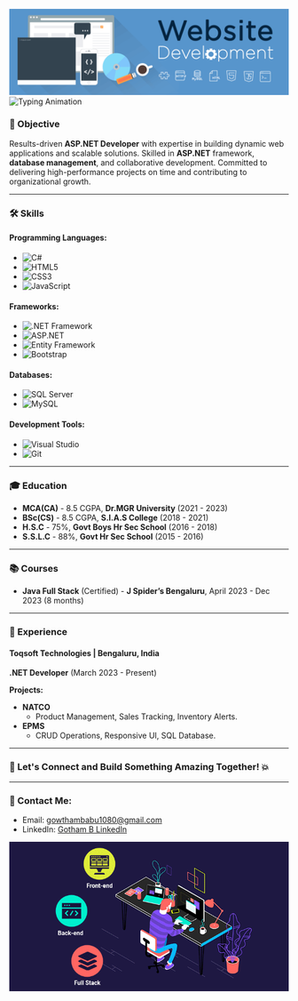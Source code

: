 ![DotNet Banner](https://github.com/GowthamB2001/GowthamB2001/blob/main/New-PNC-Animated-Banners.gif)
![Typing Animation](https://readme-typing-svg.demolab.com?font=Fira+Code&size=24&duration=3000&pause=1000&color=F79C22&center=true&vCenter=true&width=435&lines=Welcome+to+my+GitHub!;Experience+Web+Applications!;Transform+concepts+into+View!)

 


### 🚀 Objective
Results-driven **ASP.NET Developer** with expertise in building dynamic web applications and scalable solutions. Skilled in **ASP.NET** framework, **database management**, and collaborative development. Committed to delivering high-performance projects on time and contributing to organizational growth.

---

### 🛠️ Skills

#### **Programming Languages:**
- ![C#](https://img.shields.io/badge/C%23-239120?style=flat&logo=csharp&logoColor=white)
- ![HTML5](https://img.shields.io/badge/HTML5-E34F26?style=flat&logo=html5&logoColor=white)
- ![CSS3](https://img.shields.io/badge/CSS3-1572B6?style=flat&logo=css3&logoColor=white)
- ![JavaScript](https://img.shields.io/badge/JavaScript-F7DF1E?style=flat&logo=javascript&logoColor=black)

#### **Frameworks:**
- ![.NET Framework](https://img.shields.io/badge/.NET%20Framework-512BD4?style=flat&logo=.net&logoColor=white)
- ![ASP.NET](https://img.shields.io/badge/ASP.NET-5C2D91?style=flat&logo=aspnet&logoColor=white)
- ![Entity Framework](https://img.shields.io/badge/Entity%20Framework-86B6F2?style=flat&logo=entity-framework&logoColor=black)
- ![Bootstrap](https://img.shields.io/badge/Bootstrap-7952B3?style=flat&logo=bootstrap&logoColor=white)

#### **Databases:**
- ![SQL Server](https://img.shields.io/badge/SQL%20Server-CC2927?style=flat&logo=microsoft-sql-server&logoColor=white)
- ![MySQL](https://img.shields.io/badge/MySQL-4479A1?style=flat&logo=mysql&logoColor=white)

#### **Development Tools:**
- ![Visual Studio](https://img.shields.io/badge/Visual%20Studio-5C2D91?style=flat&logo=visualstudio&logoColor=white)
- ![Git](https://img.shields.io/badge/Git-F05032?style=flat&logo=git&logoColor=white)

---

### 🎓 Education

- **MCA(CA)** - 8.5 CGPA, **Dr.MGR University** (2021 - 2023)
- **BSc(CS)** - 8.5 CGPA, **S.I.A.S College** (2018 - 2021)
- **H.S.C** - 75%, **Govt Boys Hr Sec School** (2016 - 2018)
- **S.S.L.C** - 88%, **Govt Hr Sec School** (2015 - 2016)

---

### 📚 Courses

- **Java Full Stack** (Certified) - **J Spider’s Bengaluru**, April 2023 - Dec 2023 (8 months)

---

### 💼 Experience

#### **Toqsoft Technologies** | Bengaluru, India  
**.NET Developer** (March 2023 - Present)

**Projects:**
- **NATCO**  
  - Product Management, Sales Tracking, Inventory Alerts.
- **EPMS**  
  - CRUD Operations, Responsive UI, SQL Database.

---

### 🚀 Let's Connect and Build Something Amazing Together! 💥

---

### 📧 Contact Me:
- Email: [gowthambabu1080@gmail.com](mailto:gowthambabu1080@gmail.com)
- LinkedIn: [Gotham B LinkedIn](https://www.linkedin.com/in/gowtham-b-a3218723b/)






![EndTitle Banner](https://github.com/GowthamB2001/GowthamB2001/blob/main/68747470733a2f2f7777772e77696e677374656368736f6c7574696f6e732e636f6d2f77702d636f6e74656e742f75706c6f6164732f323032322f30332f66756c6c2d737461636b2d646576656c6f706d656e742e676966.gif)
